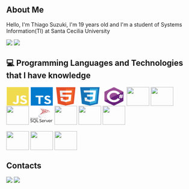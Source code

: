 ## About Me
Hello, I'm Thiago Suzuki, I'm 19 years old and I'm a student of Systems Information(TI) at Santa Cecilia University

<div>
  <img height="180em" src="https://github-readme-stats.vercel.app/api?username=thiago-suzuki&show_icons=true&theme=tokyonight&include_all_commits=true&count_private=true">
  <img height="180em" src="https://github-readme-stats.vercel.app/api/top-langs/?username=thiago-suzuki&layout=compact&langs_count=7&theme=tokyonight">
</div>

## 💻 Programming Languages and Technologies that I have knowledge
<div style="display: inline_block">
  <img align="center" height="50" width="60" src="https://raw.githubusercontent.com/devicons/devicon/master/icons/javascript/javascript-plain.svg">
  <img align="center" height="50" width="60" src="https://raw.githubusercontent.com/devicons/devicon/master/icons/typescript/typescript-plain.svg">
  <img align="center" height="50" width="60" src="https://raw.githubusercontent.com/devicons/devicon/master/icons/html5/html5-original.svg">
  <img align="center" height="50" width="60" src="https://raw.githubusercontent.com/devicons/devicon/master/icons/css3/css3-original.svg">
  <img align="center" height="50" width="60" src="https://raw.githubusercontent.com/devicons/devicon/master/icons/csharp/csharp-original.svg">
  <img align="center" height="50" width="60" src="https://cdn.jsdelivr.net/gh/devicons/devicon/icons/git/git-original.svg" />
  <img align="center" height="50" width="60" src="https://cdn.jsdelivr.net/gh/devicons/devicon/icons/nodejs/nodejs-original.svg" />
  <img align="center" height="50" width="60" src="https://cdn.jsdelivr.net/gh/devicons/devicon/icons/angularjs/angularjs-plain.svg" />
  <img align="center" height="50" width="60" src="microsoft-sql-server-logo-svgrepo-com.svg" />
  <img align="center" height="50" width="60" src="https://cdn.jsdelivr.net/gh/devicons/devicon/icons/mysql/mysql-original-wordmark.svg" />
  <img align="center" height="50" width="60" src="https://cdn.jsdelivr.net/gh/devicons/devicon/icons/postgresql/postgresql-original-wordmark.svg" />
  <img align="center" height="50" width="60" src="https://cdn.jsdelivr.net/gh/devicons/devicon/icons/github/github-original.svg" /><br><br>
  <img align="center" height="50" width="60" src="https://cdn.jsdelivr.net/gh/devicons/devicon/icons/visualstudio/visualstudio-plain.svg" />
  <img align="center" height="50" width="60" src="https://cdn.jsdelivr.net/gh/devicons/devicon/icons/vscode/vscode-original.svg" />
  <img align="center" height="50" width="60" src="https://cdn.jsdelivr.net/gh/devicons/devicon/icons/bootstrap/bootstrap-original.svg" />
  
</div>

## Contacts
<div>
  <a href="https://www.instagram.com/thiago__suzuki013/" target="_blank"><img src="https://img.shields.io/badge/-Instagram-%23E4405F?style=for-the-badge&logo=instagram&logoColor=white" target="_blank"></a>
  <a href="https://www.linkedin.com/in/thiago-suzuki-8a890121a/" target="_blank"><img src="https://img.shields.io/badge/-LinkedIn-%230077B5?style=for-the-badge&logo=linkedin&logoColor=white" target="_blank"></a> 
</div>



